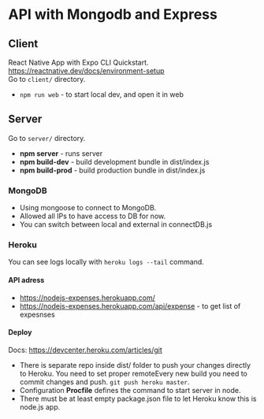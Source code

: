 # API with Mongodb and Express
## Client
React Native App with Expo CLI Quickstart.  
https://reactnative.dev/docs/environment-setup  
Go to `client/` directory.
* `npm run web` - to start local dev, and open it in web
## Server
Go to `server/` directory.
* **npm server** - runs server
* **npm build-dev** - build development bundle in dist/index.js 
* **npm build-prod** - build production bundle in dist/index.js
### MongoDB
* Using mongoose to connect to MongoDB.
* Allowed all IPs to have access to DB for now.
* You can switch between local and external in connectDB.js
### Heroku
You can see logs locally with `heroku logs --tail` command.
#### API adress
* https://nodejs-expenses.herokuapp.com/
* https://nodejs-expenses.herokuapp.com/api/expense - to get list of expesnses
#### Deploy
Docs: https://devcenter.heroku.com/articles/git  
* There is separate repo inside dist/ folder to push your changes directly to Heroku. You need to set proper remoteEvery new build you need to commit changes and push. `git push heroku master`.
* Configuration **Procfile** defines the command to start server in node.  
* There must be at least empty package.json file to let Heroku know this is node.js app.
